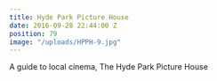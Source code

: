 ```yaml
---
title: Hyde Park Picture House
date: 2016-09-28 22:44:00 Z
position: 79
image: "/uploads/HPPH-9.jpg"
---
```


A guide to local cinema, The Hyde Park Picture House